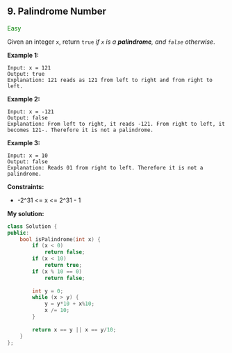 ## 9. Palindrome Number
<span style="color:green">Easy</span>

Given an integer `x`, return `true` *if `x` is a **palindrome**, and `false` otherwise*.

**Example 1:**
```
Input: x = 121
Output: true
Explanation: 121 reads as 121 from left to right and from right to left.
```
**Example 2:**
```
Input: x = -121
Output: false
Explanation: From left to right, it reads -121. From right to left, it becomes 121-. Therefore it is not a palindrome.
```
**Example 3:**
```
Input: x = 10
Output: false
Explanation: Reads 01 from right to left. Therefore it is not a palindrome.
```

**Constraints:**

+ -2^31 <= x <= 2^31 - 1

**My solution:**
```cpp
class Solution {
public:
    bool isPalindrome(int x) {
        if (x < 0)
            return false;
        if (x < 10)
            return true;
        if (x % 10 == 0)
            return false;
        
        int y = 0;
        while (x > y) {
            y = y*10 + x%10;
            x /= 10;
        }
        
        return x == y || x == y/10;
    }
};

```